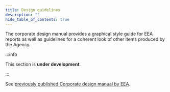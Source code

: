 ```yaml
---
title: Design guidelines
description: ""
hide_table_of_contents: true
---
```


The corporate design manual provides a graphical style guide for EEA reports 
as well as guidelines for a coherent look of other items produced by the Agency.

:::info

This section is **under development**.

:::

See [previously published Corporate design manual by EEA](https://www.eea.europa.eu/publications/eea-corporate-design-manual).
